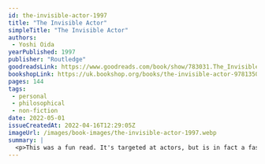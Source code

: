 ```yaml
---
id: the-invisible-actor-1997
title: "The Invisible Actor"
simpleTitle: "The Invisible Actor"
authors: 
 - Yoshi Oida
yearPublished: 1997
publisher: "Routledge"
goodreadsLink: https://www.goodreads.com/book/show/783031.The_Invisible_Actor
bookshopLink: https://uk.bookshop.org/books/the-invisible-actor-9781350148260/9781350148260
pages: 144
tags: 
 - personal 
 - philosophical 
 - non-fiction
date: 2022-05-01
issueCreatedAt: 2022-04-16T12:29:05Z
imageUrl: /images/book-images/the-invisible-actor-1997.webp
summary: | 
  <p>This was a fun read. It's targeted at actors, but is in fact a fascinating insight into a totally different cultural experience, at least for me. I really enjoyed the bits of wisdom; the most memorable being the idea that, if you are watching an actor and think "wow, this is great acting", then that's bad; the actor should be <em>invisible</em>. In any case, I really valued this book for the insight into what an actor thinks about, and the various ways the prepare their bodies and minds for the work.</p>
---
```


